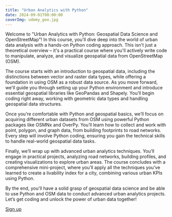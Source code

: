 ```yaml
---
title: "Urban Analytics with Python"
date: 2024-09-01T00:00:00
coverImg: udemy_geo.jpg
---
```


Welcome to "Urban Analytics with Python: Geospatial Data Science and OpenStreetMap"! In this course, you'll dive deep into the world of urban data analysis with a hands-on Python coding approach. This isn't just a theoretical overview – it's a practical course where you'll actively write code to manipulate, analyze, and visualize geospatial data from OpenStreetMap (OSM).

<!--more-->

The course starts with an introduction to geospatial data, including the distinctions between vector and raster data types, while offering a foundation in using OSM as a robust data source. As you move forward, we'll guide you through setting up your Python environment and introduce essential geospatial libraries like GeoPandas and Shapely. You’ll begin coding right away, working with geometric data types and handling geospatial data structures.

Once you’re comfortable with Python and geospatial basics, we’ll focus on acquiring different urban datasets from OSM using powerful Python packages like OSMNx and OverPy. You’ll learn how to collect and work with point, polygon, and graph data, from building footprints to road networks. Every step will involve Python coding, ensuring you gain the technical skills to handle real-world geospatial data tasks.

Finally, we’ll wrap up with advanced urban analytics techniques. You’ll engage in practical projects, analyzing road networks, building profiles, and creating visualizations to explore urban areas. The course concludes with a comprehensive mini-project, where you’ll apply all the techniques you’ve learned to create a livability index for a city, combining various urban KPIs using Python.

By the end, you'll have a solid grasp of geospatial data science and be able to use Python and OSM data to conduct advanced urban analytics projects. Let’s get coding and unlock the power of urban data together!

[Sign up](https://www.udemy.com/course/urban-analytics-with-python/?referralCode=2F3E1B0A821EF6047513)
